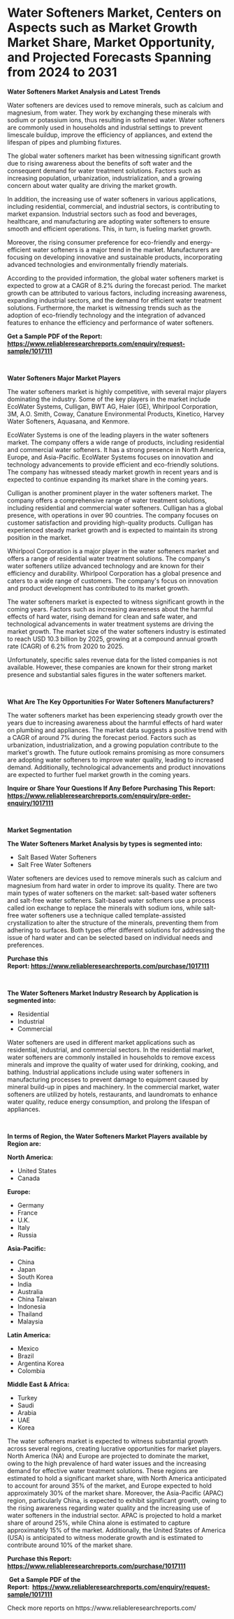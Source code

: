 <p><h1>Water Softeners Market, Centers on Aspects such as Market Growth Market Share, Market Opportunity, and Projected Forecasts Spanning from 2024 to 2031</h1></p><p><strong>Water Softeners Market Analysis and Latest Trends</strong></p>
<p><p>Water softeners are devices used to remove minerals, such as calcium and magnesium, from water. They work by exchanging these minerals with sodium or potassium ions, thus resulting in softened water. Water softeners are commonly used in households and industrial settings to prevent limescale buildup, improve the efficiency of appliances, and extend the lifespan of pipes and plumbing fixtures.</p><p>The global water softeners market has been witnessing significant growth due to rising awareness about the benefits of soft water and the consequent demand for water treatment solutions. Factors such as increasing population, urbanization, industrialization, and a growing concern about water quality are driving the market growth.</p><p>In addition, the increasing use of water softeners in various applications, including residential, commercial, and industrial sectors, is contributing to market expansion. Industrial sectors such as food and beverages, healthcare, and manufacturing are adopting water softeners to ensure smooth and efficient operations. This, in turn, is fueling market growth.</p><p>Moreover, the rising consumer preference for eco-friendly and energy-efficient water softeners is a major trend in the market. Manufacturers are focusing on developing innovative and sustainable products, incorporating advanced technologies and environmentally friendly materials.</p><p>According to the provided information, the global water softeners market is expected to grow at a CAGR of 8.2% during the forecast period. The market growth can be attributed to various factors, including increasing awareness, expanding industrial sectors, and the demand for efficient water treatment solutions. Furthermore, the market is witnessing trends such as the adoption of eco-friendly technology and the integration of advanced features to enhance the efficiency and performance of water softeners.</p></p>
<p><strong>Get a Sample PDF of the Report:&nbsp; <a href="https://www.reliableresearchreports.com/enquiry/request-sample/1017111">https://www.reliableresearchreports.com/enquiry/request-sample/1017111</a></strong></p>
<p>&nbsp;</p>
<p><strong>Water Softeners Major Market Players</strong></p>
<p><p>The water softeners market is highly competitive, with several major players dominating the industry. Some of the key players in the market include EcoWater Systems, Culligan, BWT AG, Haier (GE), Whirlpool Corporation, 3M, A.O. Smith, Coway, Canature Environmental Products, Kinetico, Harvey Water Softeners, Aquasana, and Kenmore.</p><p>EcoWater Systems is one of the leading players in the water softeners market. The company offers a wide range of products, including residential and commercial water softeners. It has a strong presence in North America, Europe, and Asia-Pacific. EcoWater Systems focuses on innovation and technology advancements to provide efficient and eco-friendly solutions. The company has witnessed steady market growth in recent years and is expected to continue expanding its market share in the coming years.</p><p>Culligan is another prominent player in the water softeners market. The company offers a comprehensive range of water treatment solutions, including residential and commercial water softeners. Culligan has a global presence, with operations in over 90 countries. The company focuses on customer satisfaction and providing high-quality products. Culligan has experienced steady market growth and is expected to maintain its strong position in the market.</p><p>Whirlpool Corporation is a major player in the water softeners market and offers a range of residential water treatment solutions. The company's water softeners utilize advanced technology and are known for their efficiency and durability. Whirlpool Corporation has a global presence and caters to a wide range of customers. The company's focus on innovation and product development has contributed to its market growth.</p><p>The water softeners market is expected to witness significant growth in the coming years. Factors such as increasing awareness about the harmful effects of hard water, rising demand for clean and safe water, and technological advancements in water treatment systems are driving the market growth. The market size of the water softeners industry is estimated to reach USD 10.3 billion by 2025, growing at a compound annual growth rate (CAGR) of 6.2% from 2020 to 2025.</p><p>Unfortunately, specific sales revenue data for the listed companies is not available. However, these companies are known for their strong market presence and substantial sales figures in the water softeners market.</p></p>
<p>&nbsp;</p>
<p><strong>What Are The Key Opportunities For Water Softeners Manufacturers?</strong></p>
<p><p>The water softeners market has been experiencing steady growth over the years due to increasing awareness about the harmful effects of hard water on plumbing and appliances. The market data suggests a positive trend with a CAGR of around 7% during the forecast period. Factors such as urbanization, industrialization, and a growing population contribute to the market's growth. The future outlook remains promising as more consumers are adopting water softeners to improve water quality, leading to increased demand. Additionally, technological advancements and product innovations are expected to further fuel market growth in the coming years.</p></p>
<p><strong>Inquire or Share Your Questions If Any Before Purchasing This Report: <a href="https://www.reliableresearchreports.com/enquiry/pre-order-enquiry/1017111">https://www.reliableresearchreports.com/enquiry/pre-order-enquiry/1017111</a></strong></p>
<p>&nbsp;</p>
<p><strong>Market Segmentation</strong></p>
<p><strong>The Water Softeners Market Analysis by types is segmented into:</strong></p>
<p><ul><li>Salt Based Water Softeners</li><li>Salt Free Water Softeners</li></ul></p>
<p><p>Water softeners are devices used to remove minerals such as calcium and magnesium from hard water in order to improve its quality. There are two main types of water softeners on the market: salt-based water softeners and salt-free water softeners. Salt-based water softeners use a process called ion exchange to replace the minerals with sodium ions, while salt-free water softeners use a technique called template-assisted crystallization to alter the structure of the minerals, preventing them from adhering to surfaces. Both types offer different solutions for addressing the issue of hard water and can be selected based on individual needs and preferences.</p></p>
<p><strong>Purchase this Report:&nbsp;<a href="https://www.reliableresearchreports.com/purchase/1017111">https://www.reliableresearchreports.com/purchase/1017111</a></strong></p>
<p>&nbsp;</p>
<p><strong>The Water Softeners Market Industry Research by Application is segmented into:</strong></p>
<p><ul><li>Residential</li><li>Industrial</li><li>Commercial</li></ul></p>
<p><p>Water softeners are used in different market applications such as residential, industrial, and commercial sectors. In the residential market, water softeners are commonly installed in households to remove excess minerals and improve the quality of water used for drinking, cooking, and bathing. Industrial applications include using water softeners in manufacturing processes to prevent damage to equipment caused by mineral build-up in pipes and machinery. In the commercial market, water softeners are utilized by hotels, restaurants, and laundromats to enhance water quality, reduce energy consumption, and prolong the lifespan of appliances.</p></p>
<p>&nbsp;</p>
<p><strong>In terms of Region, the Water Softeners Market Players available by Region are:</strong></p>
<p>
    <p> <strong> North America: </strong>
        <ul>
            <li>United States</li>
            <li>Canada</li>
        </ul>
        </p> 
    <p> <strong> Europe: </strong>
        <ul>
            <li>Germany</li>
            <li>France</li>
            <li>U.K.</li>
            <li>Italy</li>
            <li>Russia</li>
        </ul>
        </p> 
    <p> <strong> Asia-Pacific: </strong>
        <ul>
            <li>China</li>
            <li>Japan</li>
            <li>South Korea</li>
            <li>India</li>
            <li>Australia</li>
            <li>China Taiwan</li>
            <li>Indonesia</li>
            <li>Thailand</li>
            <li>Malaysia</li>
        </ul>
        </p> 
    <p> <strong> Latin America: </strong>
        <ul>
            <li>Mexico</li>
            <li>Brazil</li>
            <li>Argentina Korea</li>
            <li>Colombia</li>
        </ul>
        </p> 
    <p> <strong> Middle East & Africa: </strong>
        <ul>
            <li>Turkey</li>
            <li>Saudi</li>
            <li>Arabia</li>
            <li>UAE</li>
            <li>Korea</li>
        </ul>
    </p>
    </p>
<p><p>The water softeners market is expected to witness substantial growth across several regions, creating lucrative opportunities for market players. North America (NA) and Europe are projected to dominate the market, owing to the high prevalence of hard water issues and the increasing demand for effective water treatment solutions. These regions are estimated to hold a significant market share, with North America anticipated to account for around 35% of the market, and Europe expected to hold approximately 30% of the market share. Moreover, the Asia-Pacific (APAC) region, particularly China, is expected to exhibit significant growth, owing to the rising awareness regarding water quality and the increasing use of water softeners in the industrial sector. APAC is projected to hold a market share of around 25%, while China alone is estimated to capture approximately 15% of the market. Additionally, the United States of America (USA) is anticipated to witness moderate growth and is estimated to contribute around 10% of the market share.</p></p>
<p><strong>Purchase this Report: <a href="https://www.reliableresearchreports.com/purchase/1017111">https://www.reliableresearchreports.com/purchase/1017111</a></strong></p>
<p>&nbsp;<strong>Get a Sample PDF of the Report:&nbsp;&nbsp;<a href="https://www.reliableresearchreports.com/enquiry/request-sample/1017111">https://www.reliableresearchreports.com/enquiry/request-sample/1017111</a></strong></p>
<p><strong></strong></p>
<p>Check more reports on https://www.reliableresearchreports.com/</p>